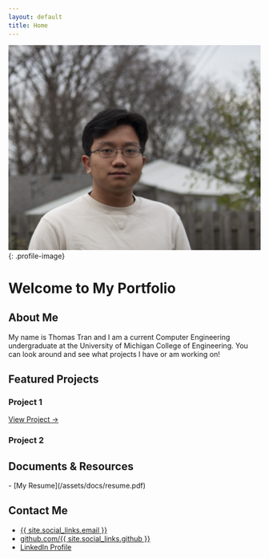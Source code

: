 ```yaml
---
layout: default
title: Home
---
```


![Profile Picture](/assets/images/ttrannEdit1.JPG){: .profile-image}

# Welcome to My Portfolio

## About Me
<div class="featured-content">
 My name is Thomas Tran and I am a current Computer Engineering undergraduate at the University of Michigan College of Engineering. You can look around and see what projects I have or am working on!
</div>

## Featured Projects

<div class="project-container">
  <div class="featured-content">
    <h3>Project 1</h3>
    <a href="[project link]" class="custom-link">View Project →</a>
  </div>

  <div class="featured-content">
    <h3>Project 2</h3>
  </div>
</div>

## Documents & Resources
<div class="document-container">
  - [My Resume](/assets/docs/resume.pdf)
</div>

## Contact Me

<div class="social-links">
  <a href="https://github.com/{{ site.social_links.github }}" class="social-link" target="_blank">
    <i class="fab fa-github"></i>
  </a>
  <a href="https://linkedin.com/in/{{ site.social_links.linkedin }}" class="social-link" target="_blank">
    <i class="fab fa-linkedin"></i>
  </a>
  <a href="mailto:{{ site.social_links.email }}" class="social-link">
    <i class="fas fa-envelope"></i>
  </a>
</div>

<ul class="contact-list">
  <li class="contact-item">
    <div class="contact-icon">
      <i class="fas fa-envelope"></i>
    </div>
    <div class="contact-text">
      <a href="mailto:{{ site.social_links.email }}">{{ site.social_links.email }}</a>
    </div>
  </li>
  <li class="contact-item">
    <div class="contact-icon">
      <i class="fab fa-github"></i>
    </div>
    <div class="contact-text">
      <a href="https://github.com/{{ site.social_links.github }}" target="_blank">github.com/{{ site.social_links.github }}</a>
    </div>
  </li>
  <li class="contact-item">
    <div class="contact-icon">
      <i class="fab fa-linkedin"></i>
    </div>
    <div class="contact-text">
      <a href="https://linkedin.com/in/{{ site.social_links.linkedin }}" target="_blank">LinkedIn Profile</a>
    </div>
  </li>
</ul>
